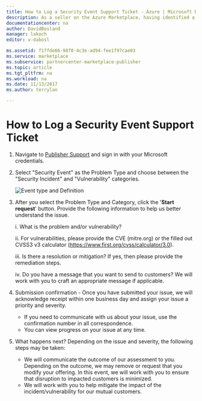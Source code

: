 ```yaml
---
title: How to Log a Security Event Support Ticket - Azure | Microsoft Docs
description: As a seller on the Azure Marketplace, having identified a potential security event, I need to know how to log an appropriate ticket.
documentationcenter: na
author: DavidBosland
manager: lakoch
editor: v-dabosl

ms.assetid: f1ffde66-98f0-4c3e-ad94-fee1f97cae03
ms.service: marketplace
ms.subservice: partnercenter-marketplace-publisher
ms.topic: article
ms.tgt_pltfrm: na
ms.workload: na
ms.date: 11/13/2017
ms.author: terrylan

---
```

# How to Log a Security Event Support Ticket

1. Navigate to [Publisher Support](https://support.microsoft.com/en-us/getsupport?wf=0&tenant=ClassicCommercial&oaspworkflow=start_1.0.0.0&locale=en-us&supportregion=en-us&pesid=16230&ccsid=636450758943226673) and sign in with your Microsoft credentials.
2. Select "Security Event" as the Problem Type and choose between the "Security Incident" and "Vulnerability" categories.

    ![Event type and Definition](./media/event-support-ticket/chart.png)

3. After you select the Problem Type and Category, click the '**Start request**' button. Provide the following information to help us better understand the issue.

    i. What is the problem and/or vulnerability?

    ii. For vulnerabilities, please provide the CVE (mitre.org) or the filled out CVSS3 v3 calculator (https://www.first.org/cvss/calculator/3.0).

    iii. Is there a resolution or mitigation? If yes, then please provide the remediation steps.

    iv. Do you have a message that you want to send to customers? We will work with you to craft an appropriate message if applicable.

4. Submission confirmation - Once you have submitted your issue, we will acknowledge receipt within one business day and assign your issue a priority and severity.

    - If you need to communicate with us about your issue, use the confirmation number in all correspondence.
    - You can view progress on your issue at any time.

5. What happens next? Depending on the issue and severity, the following steps may be taken:

    - We will communicate the outcome of our assessment to you. Depending on the outcome, we may remove or request that you modify your offering. In this event, we will work with you to ensure that disruption to impacted customers is minimized.
    - We will work with you to help mitigate the impact of the incident/vulnerability for our mutual customers.

